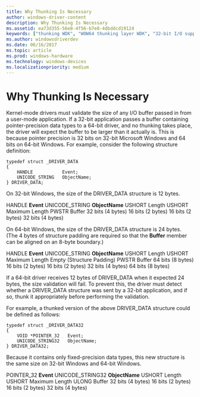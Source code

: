 ```yaml
---
title: Why Thunking Is Necessary
author: windows-driver-content
description: Why Thunking Is Necessary
ms.assetid: ea73d355-56e8-4f56-b7e8-4dbddcd19124
keywords: ["thunking WDK", "WOW64 thunking layer WDK", "32-bit I/O support WDK 64-bit , thunking", "buffer size WDK kernel", "DRIVER_DATA structure", "pointer precision WDK 64-bit", "fixed-precision data types WDK 64-bit"]
ms.author: windowsdriverdev
ms.date: 06/16/2017
ms.topic: article
ms.prod: windows-hardware
ms.technology: windows-devices
ms.localizationpriority: medium
---
```


# Why Thunking Is Necessary





Kernel-mode drivers must validate the size of any I/O buffer passed in from a user-mode application. If a 32-bit application passes a buffer containing pointer-precision data types to a 64-bit driver, and no thunking takes place, the driver will expect the buffer to be larger than it actually is. This is because pointer precision is 32 bits on 32-bit Microsoft Windows and 64 bits on 64-bit Windows. For example, consider the following structure definition:

```
typedef struct _DRIVER_DATA
{
    HANDLE           Event;
    UNICODE_STRING   ObjectName;
} DRIVER_DATA;
```

On 32-bit Windows, the size of the DRIVER\_DATA structure is 12 bytes.

HANDLE **Event**
UNICODE\_STRING **ObjectName**
USHORT Length
USHORT Maximum Length
PWSTR Buffer
32 bits
(4 bytes)
16 bits
(2 bytes)
16 bits
(2 bytes)
32 bits
(4 bytes)
 

On 64-bit Windows, the size of the DRIVER\_DATA structure is 24 bytes. (The 4 bytes of structure padding are required so that the **Buffer** member can be aligned on an 8-byte boundary.)

HANDLE **Event**
UNICODE\_STRING **ObjectName**
USHORT Length
USHORT Maximum Length
Empty (Structure Padding)
PWSTR Buffer
64 bits
(8 bytes)
16 bits
(2 bytes)
16 bits
(2 bytes)
32 bits
(4 bytes)
64 bits
(8 bytes)
 

If a 64-bit driver receives 12 bytes of DRIVER\_DATA when it expected 24 bytes, the size validation will fail. To prevent this, the driver must detect whether a DRIVER\_DATA structure was sent by a 32-bit application, and if so, thunk it appropriately before performing the validation.

For example, a thunked version of the above DRIVER\_DATA structure could be defined as follows:

```
typedef struct _DRIVER_DATA32
{
    VOID *POINTER_32   Event;
    UNICODE_STRING32   ObjectName;
} DRIVER_DATA32;
```

Because it contains only fixed-precision data types, this new structure is the same size on 32-bit Windows and 64-bit Windows.

POINTER\_32 **Event**
UNICODE\_STRING32 **ObjectName**
USHORT Length
USHORT Maximum Length
ULONG Buffer
32 bits
(4 bytes)
16 bits
(2 bytes)
16 bits
(2 bytes)
32 bits
(4 bytes)
 

 

 




